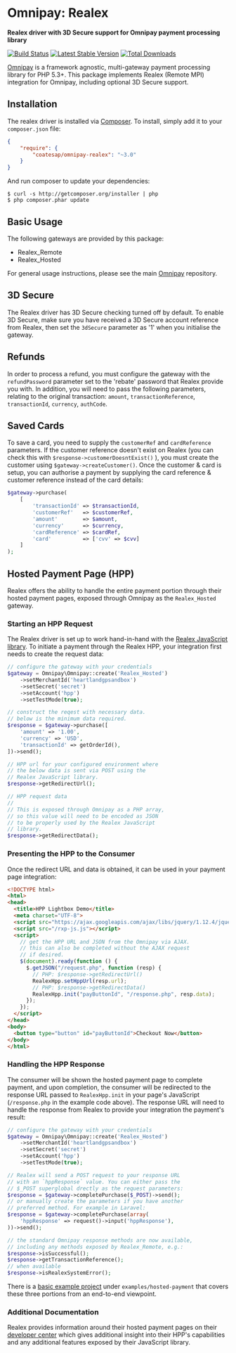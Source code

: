 # Omnipay: Realex

**Realex driver with 3D Secure support for Omnipay payment processing library**

[![Build Status](https://travis-ci.org/coatesap/omnipay-realex.png?branch=master)](https://travis-ci.org/coatesap/omnipay-realex)
[![Latest Stable Version](https://poser.pugx.org/coatesap/omnipay-realex/version.png)](https://packagist.org/packages/coatesap/omnipay-realex)
[![Total Downloads](https://poser.pugx.org/coatesap/omnipay-realex/d/total.png)](https://packagist.org/packages/coatesap/omnipay-realex)

[Omnipay](https://github.com/omnipay/omnipay) is a framework agnostic, multi-gateway payment
processing library for PHP 5.3+. This package implements Realex (Remote MPI) integration for Omnipay, including optional 3D Secure support.

## Installation

The realex driver is installed via [Composer](http://getcomposer.org/). To install, simply add it
to your `composer.json` file:

```json
{
    "require": {
        "coatesap/omnipay-realex": "~3.0"
    }
}
```

And run composer to update your dependencies:

    $ curl -s http://getcomposer.org/installer | php
    $ php composer.phar update

## Basic Usage

The following gateways are provided by this package:

* Realex_Remote
* Realex_Hosted

For general usage instructions, please see the main [Omnipay](https://github.com/omnipay/omnipay)
repository.

## 3D Secure

The Realex driver has 3D Secure checking turned off by default.
To enable 3D Secure, make sure you have received a 3D Secure account reference from Realex, then set the `3dSecure` parameter as '1' when you initialise the gateway.

## Refunds

In order to process a refund, you must configure the gateway with the `refundPassword` parameter set to the 'rebate' password that Realex provide you with. In addition, you will need to pass the following parameters, relating to the original transaction: `amount`, `transactionReference`, `transactionId`, `currency`, `authCode`.

## Saved Cards

To save a card, you need to supply the `customerRef` and `cardReference` parameters. If the customer reference doesn't exist on Realex (you can check this with `$response->customerDoesntExist()` ), you must create the customer using `$gateway->createCustomer()`. Once the customer & card is setup, you can authorise a payment by supplying the card reference & customer reference instead of the card details:

```php
$gateway->purchase(
    [
        'transactionId' => $transactionId,
        'customerRef'   => $customerRef,
        'amount'        => $amount,
        'currency'      => $currency,
        'cardReference' => $cardRef,
        'card'          => ['cvv' => $cvv]
    ]
);
```

## Hosted Payment Page (HPP)

Realex offers the ability to handle the entire payment portion through their hosted payment pages, exposed through Omnipay as the `Realex_Hosted` gateway.

### Starting an HPP Request

The Realex driver is set up to work hand-in-hand with the [Realex JavaScript library](https://github.com/realexpayments/rxp-js). To initiate a payment through the Realex HPP, your integration first needs to create the request data:

```php
// configure the gateway with your credentials
$gateway = Omnipay\Omnipay::create('Realex_Hosted')
    ->setMerchantId('heartlandgpsandbox')
    ->setSecret('secret')
    ->setAccount('hpp')
    ->setTestMode(true);

// construct the reqest with necessary data.
// below is the minimum data required.
$response = $gateway->purchase([
    'amount' => '1.00',
    'currency' => 'USD',
    'transactionId' => getOrderId(),
])->send();

// HPP url for your configured environment where
// the below data is sent via POST using the
// Realex JavaScript library.
$response->getRedirectUrl();

// HPP request data
//
// This is exposed through Omnipay as a PHP array,
// so this value will need to be encoded as JSON
// to be properly used by the Realex JavaScript
// library.
$response->getRedirectData();
```

### Presenting the HPP to the Consumer

Once the redirect URL and data is obtained, it can be used in your payment page integration:

```html
<!DOCTYPE html>
<html>
<head>
  <title>HPP Lightbox Demo</title>
  <meta charset="UTF-8">
  <script src="https://ajax.googleapis.com/ajax/libs/jquery/1.12.4/jquery.min.js"></script>
  <script src="/rxp-js.js"></script>
  <script>
    // get the HPP URL and JSON from the Omnipay via AJAX.
    // this can also be completed without the AJAX request
    // if desired.
    $(document).ready(function () {
      $.getJSON("/request.php", function (resp) {
        // PHP: $response->getRedirectUrl()
        RealexHpp.setHppUrl(resp.url);
        // PHP: $response->getRedirectData()
        RealexHpp.init("payButtonId", "/response.php", resp.data);
      });
    });
  </script>
</head>
<body>
  <button type="button" id="payButtonId">Checkout Now</button>
</body>
</html>
```

### Handling the HPP Response

The consumer will be shown the hosted payment page to complete payment, and upon completion, the consumer will be redirected to the response URL passed to `RealexHpp.init` in your page's JavaScript (`/response.php` in the example code above). The response URL will need to handle the response from Realex to provide your integration the payment's result:

```php
// configure the gateway with your credentials
$gateway = Omnipay\Omnipay::create('Realex_Hosted')
    ->setMerchantId('heartlandgpsandbox')
    ->setSecret('secret')
    ->setAccount('hpp')
    ->setTestMode(true);

// Realex will send a POST request to your response URL
// with an `hppResponse` value. You can either pass the
// $_POST superglobal drectly as the request parameters:
$response = $gateway->completePurchase($_POST)->send();
// or manually create the parameters if you have another
// preferred method. For example in Laravel:
$response = $gateway->completePurchase(array(
    'hppResponse' => request()->input('hppResponse'),
))->send();

// the standard Omnipay response methods are now available,
// including any methods exposed by Realex_Remote, e.g.:
$response->isSuccessful();
$response->getTransactionReference();
// when available
$response->isRealexSystemError();
```

There is a [basic example project](tree/master/examples/hosted-payment) under `examples/hosted-payment` that covers these three portions from an end-to-end viewpoint.

### Additional Documentation

Realex provides information around their hosted payment pages on their [developer center](https://developer.realexpayments.com/#!/) which gives additional insight into their HPP's capabilities and any additional features exposed by their JavaScript library.
